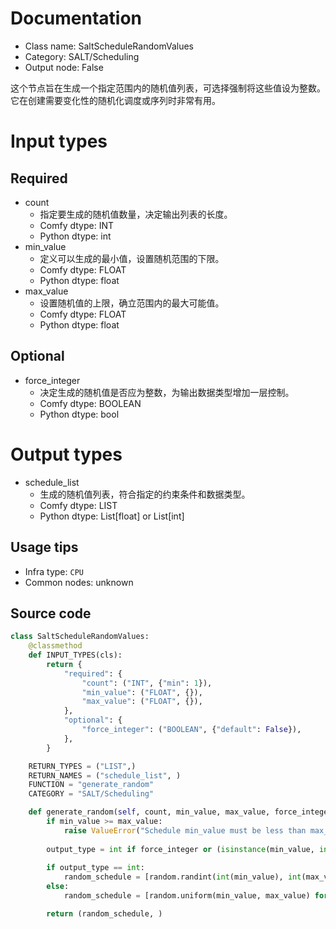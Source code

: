 
# Documentation
- Class name: SaltScheduleRandomValues
- Category: SALT/Scheduling
- Output node: False

这个节点旨在生成一个指定范围内的随机值列表，可选择强制将这些值设为整数。它在创建需要变化性的随机化调度或序列时非常有用。

# Input types
## Required
- count
    - 指定要生成的随机值数量，决定输出列表的长度。
    - Comfy dtype: INT
    - Python dtype: int
- min_value
    - 定义可以生成的最小值，设置随机范围的下限。
    - Comfy dtype: FLOAT
    - Python dtype: float
- max_value
    - 设置随机值的上限，确立范围内的最大可能值。
    - Comfy dtype: FLOAT
    - Python dtype: float
## Optional
- force_integer
    - 决定生成的随机值是否应为整数，为输出数据类型增加一层控制。
    - Comfy dtype: BOOLEAN
    - Python dtype: bool

# Output types
- schedule_list
    - 生成的随机值列表，符合指定的约束条件和数据类型。
    - Comfy dtype: LIST
    - Python dtype: List[float] or List[int]


## Usage tips
- Infra type: `CPU`
- Common nodes: unknown


## Source code
```python
class SaltScheduleRandomValues:
    @classmethod
    def INPUT_TYPES(cls):
        return {
            "required": {
                "count": ("INT", {"min": 1}),
                "min_value": ("FLOAT", {}),
                "max_value": ("FLOAT", {}),
            },
            "optional": {
                "force_integer": ("BOOLEAN", {"default": False}),
            },
        }

    RETURN_TYPES = ("LIST",)
    RETURN_NAMES = ("schedule_list", )
    FUNCTION = "generate_random"
    CATEGORY = "SALT/Scheduling"

    def generate_random(self, count, min_value, max_value, force_integer=False):
        if min_value >= max_value:
            raise ValueError("Schedule min_value must be less than max_value.")
        
        output_type = int if force_integer or (isinstance(min_value, int) and isinstance(max_value, int)) else float
        
        if output_type == int:
            random_schedule = [random.randint(int(min_value), int(max_value)) for _ in range(count)]
        else:
            random_schedule = [random.uniform(min_value, max_value) for _ in range(count)]

        return (random_schedule, )

```
